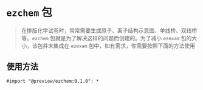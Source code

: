 # `ezchem` 包

> 在排版化学试卷时，常常需要生成原子、离子结构示意图、单线桥、双线桥等。`ezchem` 包就是为了解决这样的问题而创建的。为了减小 `ezexam` 包的大小，该包并未集成在 `ezexam` 包中，如有需求，你需要按照下面的方法使用
>
## 使用方法

`#import "@preview/ezchem:0.1.0": *`



